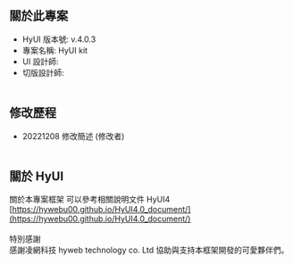 ## 關於此專案

- HyUI 版本號: v.4.0.3
- 專案名稱: HyUI kit
- UI 設計師:
- 切版設計師:
  <br/>
  <br/>
## 修改歷程
- 20221208 修改簡述 (修改者)
  <br/>
  <br/>
  
## 關於 HyUI

關於本專案框架 可以參考相關說明文件 HyUI4<br/>
[https://hywebu00.github.io/HyUI4.0_document/](https://hywebu00.github.io/HyUI4.0_document/)
<br/><br/>
特別感謝<br/>
感謝凌網科技 hyweb technology co. Ltd 協助與支持本框架開發的可愛夥伴們。
